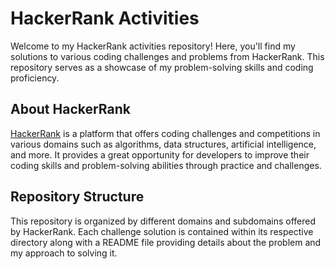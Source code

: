 # HackerRank Activities

Welcome to my HackerRank activities repository! Here, you'll find my solutions to various coding challenges and problems from HackerRank. This repository serves as a showcase of my problem-solving skills and coding proficiency.

## About HackerRank

[HackerRank](https://www.hackerrank.com/) is a platform that offers coding challenges and competitions in various domains such as algorithms, data structures, artificial intelligence, and more. It provides a great opportunity for developers to improve their coding skills and problem-solving abilities through practice and challenges.

## Repository Structure

This repository is organized by different domains and subdomains offered by HackerRank. Each challenge solution is contained within its respective directory along with a README file providing details about the problem and my approach to solving it.

